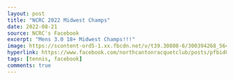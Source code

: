 ```yaml
---
layout: post
title: "NCRC 2022 Midwest Champs"
date: 2022-08-21
source: NCRC's Facebook
excerpt: "Mens 3.0 18+ Midwest Champs!!!"
image: https://scontent-ord5-1.xx.fbcdn.net/v/t39.30808-6/300394268_564072605510530_1465062278907246229_n.jpg?stp=cp6_dst-jpg&_nc_cat=111&ccb=1-7&_nc_sid=dd5e9f&_nc_ohc=GcD571Bf42EAX9sFh3K&_nc_ht=scontent-ord5-1.xx&oh=00_AfAfh6JP0V5igRmIjUtSca4b8XFD-YP6_ZNUDCyJssWuNw&oe=65714031
hyperlink: https://www.facebook.com/northcantonracquetclub/posts/pfbid0bHeuUrRRcDpk9r6G8oFKHpukCjSxT5wkmfCsLSXorHphfYRDRUbz8WqMK4qk1AUgl
tags: [tennis, facebook]
comments: true
---
```

